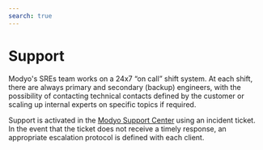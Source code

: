 ```yaml
---
search: true
---
```


# Support
Modyo's SREs team works on a 24x7 “on call” shift system. At each shift, there are always primary and secondary (backup) engineers, with the possibility of contacting technical contacts defined by the customer or scaling up internal experts on specific topics if required.

Support is activated in the [Modyo Support Center](https://support.modyo.com) using an incident ticket. In the event that the ticket does not receive a timely response, an appropriate escalation protocol is defined with each client.


